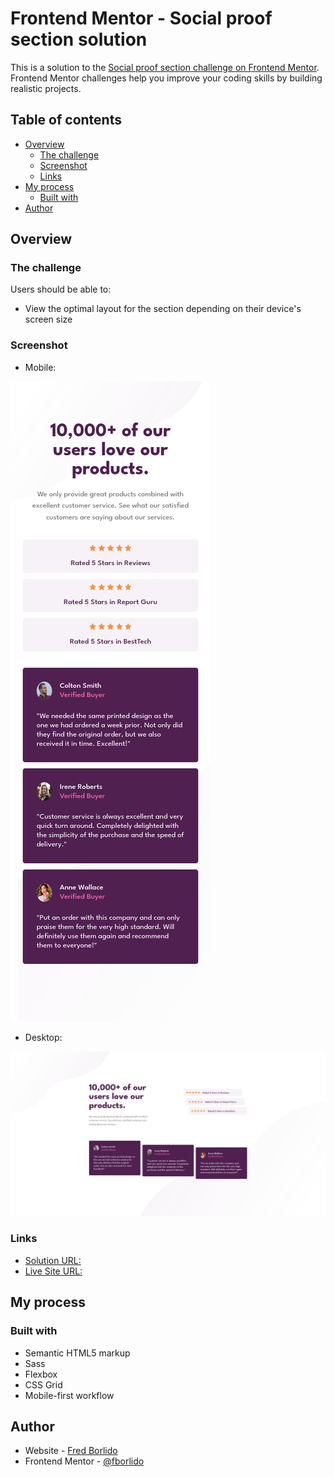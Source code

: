 # Frontend Mentor - Social proof section solution

This is a solution to the [Social proof section challenge on Frontend Mentor](https://www.frontendmentor.io/challenges/social-proof-section-6e0qTv_bA). Frontend Mentor challenges help you improve your coding skills by building realistic projects.

## Table of contents

- [Overview](#overview)
  - [The challenge](#the-challenge)
  - [Screenshot](#screenshot)
  - [Links](#links)
- [My process](#my-process)
  - [Built with](#built-with)
- [Author](#author)

## Overview

### The challenge

Users should be able to:

- View the optimal layout for the section depending on their device's screen size

### Screenshot

- Mobile:

![](./screenshots/mobile.png)

- Desktop:

![](./screenshots/desktop.png)

### Links

- [Solution URL:](https://github.com/fborlido/fm-social-proof-section)
- [Live Site URL:](https://fm-social-proof-fred.netlify.app/)

## My process

### Built with

- Semantic HTML5 markup
- Sass
- Flexbox
- CSS Grid
- Mobile-first workflow

## Author

- Website - [Fred Borlido](https://www.github.com/fborlido)
- Frontend Mentor - [@fborlido](https://www.frontendmentor.io/profile/fborlido)
